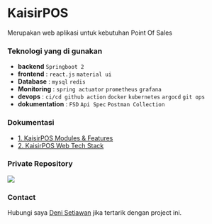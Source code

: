 # KaisirPOS
Merupakan web aplikasi untuk kebutuhan Point Of Sales

### Teknologi yang di gunakan
- **backend** `Springboot 2`
- **frontend** : `react.js` `material ui`
- **Database** : `mysql` `redis`
- **Monitoring** : `spring actuator` `prometheus` `grafana`
- **devops** : `ci/cd github action` `docker` `kubernetes` `argocd` `git ops`
- **dokumentation** : `FSD` `Api Spec` `Postman Collection`

### Dokumentasi
- [1. KaisirPOS Modules & Features](https://github.com/kaisirpos/.github/blob/main/profile/page/kasiripos-modules-features.md)
- [2. KaisirPOS Web Tech Stack](https://github.com/kaisirpos/.github/blob/main/profile/page/kaisirpos-web-tech-stack.md)

### Private Repository
<img src="https://github.com/user-attachments/assets/b4626caa-301b-4629-8430-56ab062b69d5" >

### Contact
Hubungi saya [Deni Setiawan](https://www.linkedin.com/in/deni-setiawan-a2328967/) jika tertarik dengan project ini.
